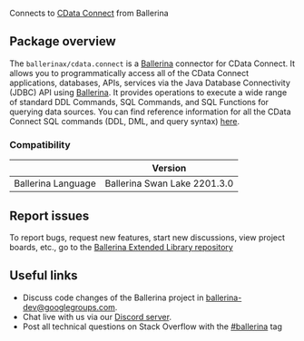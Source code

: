 Connects to [CData Connect](https://cloud.cdata.com/docs/JDBC.html) from Ballerina

## Package overview
The `ballerinax/cdata.connect` is a [Ballerina](https://ballerina.io/) connector for CData Connect. 
It allows you to programmatically access all of the CData Connect applications, databases, APIs, services via the Java Database Connectivity (JDBC) API using [Ballerina](https://ballerina.io/).
It provides operations to execute a wide range of standard DDL Commands, SQL Commands, and SQL Functions for querying data sources. 
You can find reference information for all the CData Connect SQL commands (DDL, DML, and query syntax) [here](https://cloud.cdata.com/docs/SQL-Reference.html).

### Compatibility
|                                   | Version                         |
|-----------------------------------|---------------------------------|
| Ballerina Language                | Ballerina Swan Lake 2201.3.0    | 

## Report issues
To report bugs, request new features, start new discussions, view project boards, etc., go to the [Ballerina Extended Library repository](https://github.com/ballerina-platform/ballerina-extended-library)

## Useful links
- Discuss code changes of the Ballerina project in [ballerina-dev@googlegroups.com](mailto:ballerina-dev@googlegroups.com).
- Chat live with us via our [Discord server](https://discord.gg/ballerinalang).
- Post all technical questions on Stack Overflow with the [#ballerina](https://stackoverflow.com/questions/tagged/ballerina) tag
